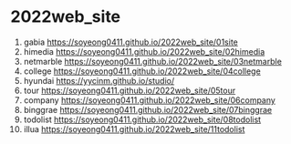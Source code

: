 # 2022web_site
1. gabia https://soyeong0411.github.io/2022web_site/01site
1. himedia https://soyeong0411.github.io/2022web_site/02himedia
1. netmarble https://soyeong0411.github.io/2022web_site/03netmarble
1. college https://soyeong0411.github.io/2022web_site/04college
1. hyundai https://yycinm.github.io/studio/
1. tour https://soyeong0411.github.io/2022web_site/05tour
1. company https://soyeong0411.github.io/2022web_site/06company
1. binggrae https://soyeong0411.github.io/2022web_site/07binggrae
1. todolist https://soyeong0411.github.io/2022web_site/08todolist
1. illua https://soyeong0411.github.io/2022web_site/11todolist